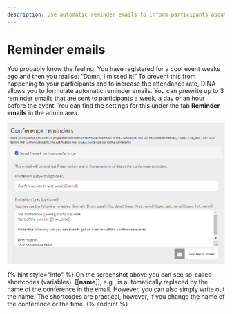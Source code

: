 ```yaml
---
description: Use automatic reminder emails to inform participants about the conference
---
```


# Reminder emails

You probably know the feeling: You have registered for a cool event weeks ago and then you realise: “Damn, I missed it!” To prevent this from happening to your participants and to increase the attendance rate, DINA allows you to formulate automatic reminder emails. You can prewrite up to 3 reminder emails that are sent to participants a week, a day or an hour before the event. You can find the settings for this under the tab **Reminder emails** in the admin area.

![](../../.gitbook/assets/erinnerungsemails_eng.png)

{% hint style="info" %}
On the screenshot above you can see so-called shortcodes \(variables\). \[\[**name**\]\], e.g., is automatically replaced by the name of the conference in the email. However, you can also simply write out the name. The shortcodes are practical, however, if you change the name of the conference or the time.
{% endhint %}

